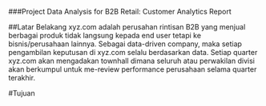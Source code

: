 ###Project Data Analysis for B2B Retail: Customer Analytics Report

##Latar Belakang
xyz.com adalah perusahan rintisan B2B yang menjual berbagai produk tidak langsung kepada end user tetapi ke bisnis/perusahaan lainnya. Sebagai data-driven company, maka setiap pengambilan keputusan di xyz.com selalu berdasarkan data. Setiap quarter xyz.com akan mengadakan townhall dimana seluruh atau perwakilan divisi akan berkumpul untuk me-review performance perusahaan selama quarter terakhir.

#Tujuan

